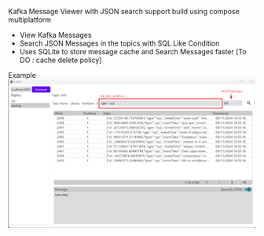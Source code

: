 Kafka Message Viewer with JSON search support build using compose multiplatform

* View Kafka Messages
* Search JSON  Messages in the topics with SQL Like Condition
* Uses SQLite to store message cache and Search Messages faster [To DO : cache delete policy]

Example
![alt text](https://github.com/akshayherle11/KafkaUI/blob/master/example.png?raw=true)
